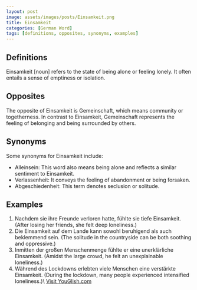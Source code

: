 ```yaml
---
layout: post
image: assets/images/posts/Einsamkeit.png
title: Einsamkeit
categories: [German Word]
tags: [definitions, opposites, synonyms, examples]
---
```


## Definitions
Einsamkeit [noun] refers to the state of being alone or feeling lonely. It often entails a sense of emptiness or isolation. 

## Opposites
The opposite of Einsamkeit is Gemeinschaft, which means community or togetherness. In contrast to Einsamkeit, Gemeinschaft represents the feeling of belonging and being surrounded by others. 

## Synonyms
Some synonyms for Einsamkeit include:
- Alleinsein: This word also means being alone and reflects a similar sentiment to Einsamkeit.
- Verlassenheit: It conveys the feeling of abandonment or being forsaken.
- Abgeschiedenheit: This term denotes seclusion or solitude.

## Examples
1. Nachdem sie ihre Freunde verloren hatte, fühlte sie tiefe Einsamkeit. (After losing her friends, she felt deep loneliness.)
2. Die Einsamkeit auf dem Lande kann sowohl beruhigend als auch beklemmend sein. (The solitude in the countryside can be both soothing and oppressive.)
3. Inmitten der großen Menschenmenge fühlte er eine unerklärliche Einsamkeit. (Amidst the large crowd, he felt an unexplainable loneliness.)
4. Während des Lockdowns erlebten viele Menschen eine verstärkte Einsamkeit. (During the lockdown, many people experienced intensified loneliness.)\ <a id="yg-widget-0" class="youglish-widget" data-query="Einsamkeit" data-lang="german" data-components="8412" data-auto-start="0" data-bkg-color="theme_light" data-title="How%20to%20pronounce%20Einsamkeit%20in%20German"  rel="nofollow" href="https://youglish.com">Visit YouGlish.com</a><script async src="https://youglish.com/public/emb/widget.js" charset="utf-8"></script>